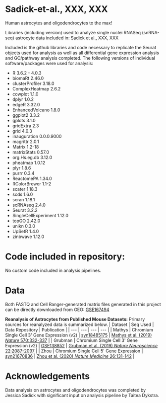 # Sadick-et-al., XXX, XXX
Human astrocytes and oligodendrocytes to the max!

Libraries (including version) used to analyze single nuclei RNASeq (snRNA-seq) astrocyte data included in: Sadick et al., XXX, XXX

Included is the github libraries and code necessary to replicate the Seurat objects used for analysis as well as all differential gene expression analysis and GO/pathway analysis completed. The following versions of individual software/packages were used for analysis:

- R 3.6.2 - 4.0.3
- biomaRt 2.46.0
- clusterProfiler 3.18.0
- ComplexHeatmap 2.6.2
- cowplot 1.1.0
- dplyr 1.0.2
- edgeR 3.32.0
- EnhancedVolcano 1.8.0
- ggplot2 3.3.2
- gplots 3.1.0
- gridExtra 2.3
- grid 4.0.3
- inauguration 0.0.0.9000
- magrittr 2.0.1
- Matrix 1.2-18
- matrixStats 0.57.0
- org.Hs.eg.db 3.12.0
- pheatmap 1.0.12
- plyr 1.8.6
- purrr 0.3.4 
- ReactomePA 1.34.0
- RColorBrewer 1.1-2
- scater 1.18.3
- scds 1.6.0
- scran 1.18.1
- scRNAseq 2.4.0
- Seurat 3.2.2
- SingleCellExperiment 1.12.0
- topGO 2.42.0
- unikn 0.3.0
- UpSetR 1.4.0
- zinbwave 1.12.0

# Code included in repository:
No custom code included in analysis pipelines.

# Data
Both FASTQ and Cell Ranger-generated matrix files generated in this project can be directly downloaded from GEO: [GSE167494](https://www.ncbi.nlm.nih.gov/geo/query/acc.cgi?acc=GSE167494)

**Reanalysis of Astrocytes from Published Mouse Datasets:**
Primary sources for reanalyzed data is summarized below.
| Dataset | Seq Used | Data Repository | Publication |
| --- | --- | --- | --- |
| Mathys | Chromium Single Cell 3' Gene Expression (v2) | [syn18485175](https://www.synapse.org/#!Synapse:syn18485175) | [Mathys et al. (2019) *Nature* 570:332-337](https://pubmed.ncbi.nlm.nih.gov/31042697/) |
| Grubman | Chromium Single Cell 3' Gene Expression (v2) | [GSE138852](https://www.ncbi.nlm.nih.gov/geo/query/acc.cgi?acc=GSE138852) | [Grubman et al. (2019) *Nature Neuroscience* 22:2087-2097](https://pubmed.ncbi.nlm.nih.gov/31768052/) |
| Zhou | Chromium Single Cell 5' Gene Expression | [syn21670836](https://www.synapse.org/#!Synapse:syn21670836) | [Zhou et al. (2020) *Nature Medicine* 26:131-142](https://pubmed.ncbi.nlm.nih.gov/31932797/) |

# Acknowledgements
Data analysis on astrocytes and oligodendrocytes was completed by Jessica Sadick with significant input on analysis pipeline by Taitea Dykstra.
